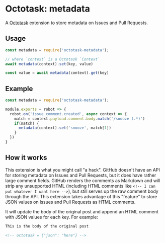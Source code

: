 # Octotask: metadata

A [Octotask](https://github.com/octotask/octotask) extension to store metadata on Issues and Pull Requests.

## Usage

```js
const metadata = require('octotask-metadata');

// where `context` is a Octotask `Context`
await metadata(context).set(key, value)

const value = await metadata(context).get(key)
```

## Example

```js
const metadata = require('octotask-metadata');

module.exports = robot => {
  robot.on('issue_comment.created', async context => {
    match = context.payload.comment.body.match('/snooze (.*)')
    if(match) {
      metadata(context).set('snooze', match[1])
    }
  })
}
```

## How it works

This extension is what you might call "a hack". GitHub doesn't have an API for storing metadata on Issues and Pull Requests, but it does have rather large comment fields. GitHub renders the comments as Markdown and will strip any unsupported HTML (including HTML comments like `<!-- I can put whatever I want here -->`), but still serves up the raw comment body through the API. This extension takes advantage of this "feature" to store JSON values on Issues and Pull Requests as HTML comments.

It will update the body of the original post and append an HTML comment with JSON values for each key. For example:

```markdown
This is the body of the original post

<!-- octotask = {"json": "here"} -->
```
